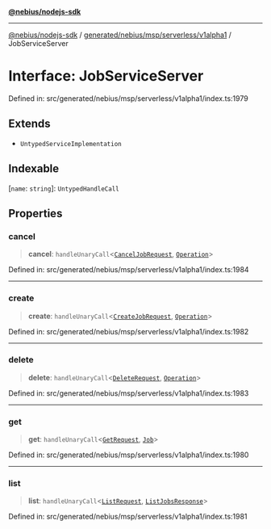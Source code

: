 [**@nebius/nodejs-sdk**](../../../../../../README.md)

---

[@nebius/nodejs-sdk](../../../../../../README.md) / [generated/nebius/msp/serverless/v1alpha1](../README.md) / JobServiceServer

# Interface: JobServiceServer

Defined in: src/generated/nebius/msp/serverless/v1alpha1/index.ts:1979

## Extends

- `UntypedServiceImplementation`

## Indexable

\[`name`: `string`\]: `UntypedHandleCall`

## Properties

### cancel

> **cancel**: `handleUnaryCall`\<[`CancelJobRequest`](CancelJobRequest.md), [`Operation`](../../../../common/v1/interfaces/Operation.md)\>

Defined in: src/generated/nebius/msp/serverless/v1alpha1/index.ts:1984

---

### create

> **create**: `handleUnaryCall`\<[`CreateJobRequest`](CreateJobRequest.md), [`Operation`](../../../../common/v1/interfaces/Operation.md)\>

Defined in: src/generated/nebius/msp/serverless/v1alpha1/index.ts:1982

---

### delete

> **delete**: `handleUnaryCall`\<[`DeleteRequest`](../../../v1alpha1/interfaces/DeleteRequest.md), [`Operation`](../../../../common/v1/interfaces/Operation.md)\>

Defined in: src/generated/nebius/msp/serverless/v1alpha1/index.ts:1983

---

### get

> **get**: `handleUnaryCall`\<[`GetRequest`](../../../v1alpha1/interfaces/GetRequest.md), [`Job`](Job.md)\>

Defined in: src/generated/nebius/msp/serverless/v1alpha1/index.ts:1980

---

### list

> **list**: `handleUnaryCall`\<[`ListRequest`](../../../v1alpha1/interfaces/ListRequest.md), [`ListJobsResponse`](ListJobsResponse.md)\>

Defined in: src/generated/nebius/msp/serverless/v1alpha1/index.ts:1981
